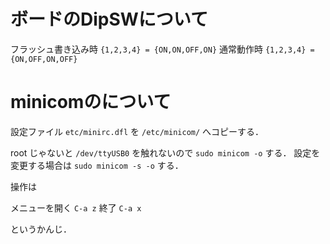 # ボードのDipSWについて

フラッシュ書き込み時 ``{1,2,3,4} = {ON,ON,OFF,ON}``
通常動作時 ``{1,2,3,4} = {ON,OFF,ON,OFF}``


# minicomのについて

設定ファイル
``etc/minirc.dfl`` を ``/etc/minicom/`` へコピーする．

root じゃないと ``/dev/ttyUSB0`` を触れないので ``sudo minicom -o`` する．
設定を変更する場合は ``sudo minicom -s -o`` する．

操作は

メニューを開く ``C-a z``
終了 ``C-a x``

というかんじ．


